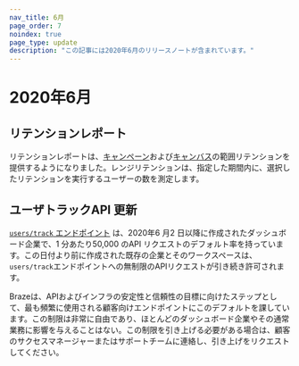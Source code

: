 ```yaml
---
nav_title: 6月
page_order: 7
noindex: true
page_type: update
description: "この記事には2020年6月のリリースノートが含まれています。"
---
```

# 2020年6月

## リテンションレポート

リテンションレポートは、[キャンペーン][2]および[キャンバス][1]の範囲リテンションを提供するようになりました。レンジリテンションは、指定した期間内に、選択したリテンションを実行するユーザーの数を測定します。 

## ユーザトラックAPI 更新

[`users/track` エンドポイント][3] は、2020年6 月2 日以降に作成されたダッシュボード企業で、1 分あたり50,000 のAPI リクエストのデフォルト率を持っています。この日付より前に作成された既存の企業とそのワークスペースは、`users/track`エンドポイントへの無制限のAPIリクエストが引き続き許可されます。

Brazeは、APIおよびインフラの安定性と信頼性の目標に向けたステップとして、最も頻繁に使用される顧客向けエンドポイントにこのデフォルトを課しています。この制限は非常に自由であり、ほとんどのダッシュボード企業やその通常業務に影響を与えることはない。この制限を引き上げる必要がある場合は、顧客のサクセスマネージャーまたはサポートチームに連絡し、引き上げをリクエストしてください。

[1]: {{site.baseurl}}/user_guide/engagement_tools/canvas/retention_reports/
[2]: {{site.baseurl}}/user_guide/engagement_tools/campaigns/testing_and_more/retention_reports/
[3]: {{site.baseurl}}/api/endpoints/user_data/post_user_track/
